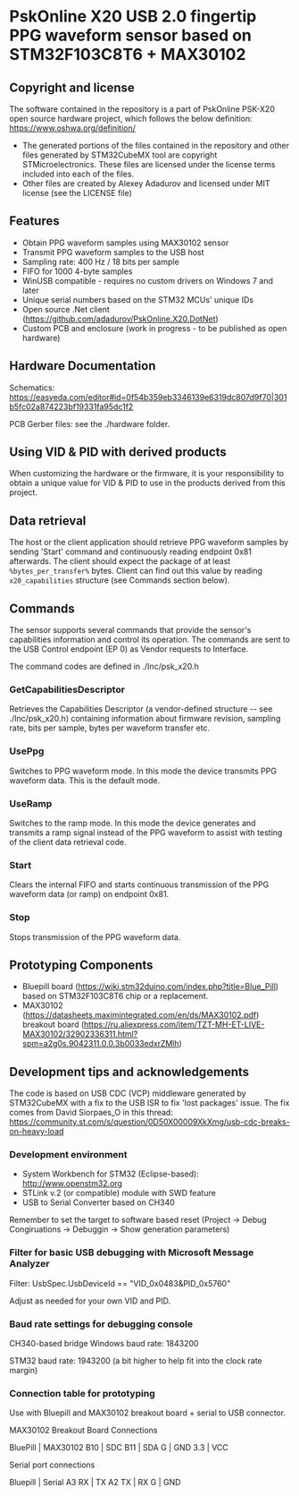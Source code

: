 # PskOnline X20 USB 2.0 fingertip PPG waveform sensor based on STM32F103C8T6 + MAX30102

## Copyright and license

The software contained in the repository is a part of PskOnline PSK-X20 open source hardware project, which follows the below definition: https://www.oshwa.org/definition/

* The generated portions of the files contained in the repository and other files generated 
by STM32CubeMX tool are copyright STMicroelectronics. These files are licensed under the license 
terms included into each of the files.
* Other files are created by Alexey Adadurov and licensed under MIT license (see the LICENSE file)

## Features

* Obtain PPG waveform samples using MAX30102 sensor
* Transmit PPG waveform samples to the USB host
* Sampling rate: 400 Hz / 18 bits per sample
* FIFO for 1000 4-byte samples
* WinUSB compatible - requires no custom drivers on Windows 7 and later
* Unique serial numbers based on the STM32 MCUs' unique IDs
* Open source .Net client (https://github.com/adadurov/PskOnline.X20.DotNet) 
* Custom PCB and enclosure (work in progress - to be published as open hardware)

## Hardware Documentation

Schematics: https://easyeda.com/editor#id=0f54b359eb3346139e6319dc807d9f70|301b5fc02a874223bf19331fa95dc1f2

PCB Gerber files: see the ./hardware folder.

## Using VID & PID with derived products

When customizing the hardware or the firmware, it is your responsibility to obtain a unique value for VID & PID to use in the products derived from this project. 

## Data retrieval

The host or the client application should retrieve PPG waveform samples by sending 'Start' command and continuously reading endpoint 0x81 afterwards.
The client should expect the package of at least ```%bytes_per_transfer%``` bytes. Client can find out this value by reading ```x20_capabilities``` structure (see Commands section below).

## Commands

The sensor supports several commands that provide the sensor's capabilities information and control its operation.
The commands are sent to the USB Control endpoint (EP 0) as Vendor requests to Interface.

The command codes are defined in ./Inc/psk_x20.h 

### GetCapabilitiesDescriptor

Retrieves the Capabilities Descriptor (a vendor-defined structure -- see ./Inc/psk_x20.h) containing information 
about firmware revision, sampling rate, bits per sample, bytes per waveform transfer etc.

### UsePpg

Switches to PPG waveform mode. In this mode the device transmits PPG waveform data. This is the default mode.

### UseRamp

Switches to the ramp mode. In this mode the device generates and transmits a ramp signal instead of the PPG waveform to assist with testing of the client data retrieval code.

### Start

Clears the internal FIFO and starts continuous transmission of the PPG waveform data (or ramp) on endpoint 0x81.

### Stop

Stops transmission of the PPG waveform data.

## Prototyping Components

* Bluepill board (https://wiki.stm32duino.com/index.php?title=Blue_Pill) based on STM32F103C8T6 chip or a replacement.
* MAX30102 (https://datasheets.maximintegrated.com/en/ds/MAX30102.pdf) breakout board (https://ru.aliexpress.com/item/TZT-MH-ET-LIVE-MAX30102/32902336311.html?spm=a2g0s.9042311.0.0.3b0033edxrZMlh)

## Development tips and acknowledgements

The code is based on USB CDC (VCP) middleware generated by STM32CubeMX with a fix to the USB ISR to fix 'lost packages' issue. The fix comes from 
David Siorpaes_O in this thread: https://community.st.com/s/question/0D50X00009XkXmg/usb-cdc-breaks-on-heavy-load 

### Development environment

* System Workbench for STM32 (Eclipse-based): http://www.openstm32.org
* STLink v.2 (or compatible) module with SWD feature
* USB to Serial Converter based on CH340

Remember to set the target to software based reset (Project -> Debug Congiruations -> Debuggin -> Show generation parameters)


### Filter for basic USB debugging with Microsoft Message Analyzer

Filter: UsbSpec.UsbDeviceId == "VID_0x0483&PID_0x5760"

Adjust as needed for your own VID and PID.

### Baud rate settings for debugging console

CH340-based bridge
Windows baud rate: 1843200

STM32 baud rate: 1943200 
(a bit higher to help fit into the clock rate margin)

### Connection table for prototyping

Use with Bluepill and MAX30102 breakout board + serial to USB connector.

MAX30102 Breakout Board Connections

BluePill | MAX30102
B10 | SDC
B11 | SDA
G   | GND
3.3 | VCC 

Serial port connections

Bluepill | Serial
A3 RX | TX 
A2 TX | RX
G     | GND
